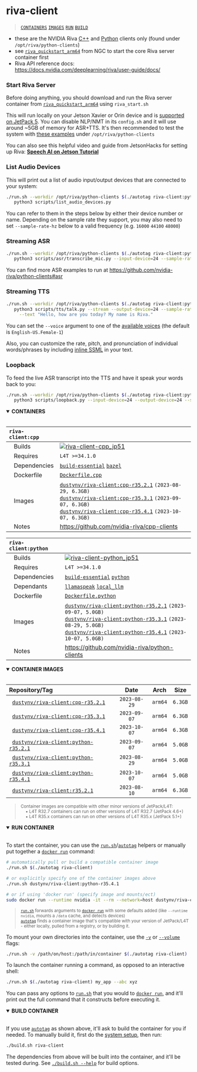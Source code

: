 # riva-client

> [`CONTAINERS`](#user-content-containers) [`IMAGES`](#user-content-images) [`RUN`](#user-content-run) [`BUILD`](#user-content-build)


* these are the NVIDIA Riva [C++](https://github.com/nvidia-riva/cpp-clients) and [Python](https://github.com/nvidia-riva/python-clients) clients only (found under `/opt/riva/python-clients`)
* see [`riva_quickstart_arm64`](https://catalog.ngc.nvidia.com/orgs/nvidia/teams/riva/resources/riva_quickstart_arm64) from NGC to start the core Riva server container first
* Riva API reference docs:  https://docs.nvidia.com/deeplearning/riva/user-guide/docs/

### Start Riva Server

Before doing anything, you should download and run the Riva server container from [`riva_quickstart_arm64`](https://catalog.ngc.nvidia.com/orgs/nvidia/teams/riva/resources/riva_quickstart_arm64) using `riva_start.sh`

This will run locally on your Jetson Xavier or Orin device and is [supported on JetPack 5](https://docs.nvidia.com/deeplearning/riva/user-guide/docs/support-matrix.html#embedded).  You can disable NLP/NMT in its `config.sh` and it will use around ~5GB of memory for ASR+TTS.  It's then recommended to test the system with [these examples](https://github.com/nvidia-riva/python-clients#asr) under `/opt/riva/python-clients`

You can also see this helpful video and guide from JetsonHacks for setting up Riva:  [**Speech AI on Jetson Tutorial**](https://jetsonhacks.com/2023/08/07/speech-ai-on-nvidia-jetson-tutorial/)

### List Audio Devices

This will print out a list of audio input/output devices that are connected to your system:

```bash
./run.sh --workdir /opt/riva/python-clients $(./autotag riva-client:python) \
   python3 scripts/list_audio_devices.py
```

You can refer to them in the steps below by either their device number or name.  Depending on the sample rate they support, you may also need to set `--sample-rate-hz` below to a valid frequency (e.g. `16000` `44100` `48000`)

### Streaming ASR

```bash
./run.sh --workdir /opt/riva/python-clients $(./autotag riva-client:python) \
   python3 scripts/asr/transcribe_mic.py --input-device=24 --sample-rate-hz=44100
```

You can find more ASR examples to run at https://github.com/nvidia-riva/python-clients#asr

### Streaming TTS

```bash
./run.sh --workdir /opt/riva/python-clients $(./autotag riva-client:python) \
   python3 scripts/tts/talk.py --stream --output-device=24 --sample-rate-hz=44100 \
     --text "Hello, how are you today? My name is Riva." 
```

You can set the `--voice` argument to one of the [available voices](https://docs.nvidia.com/deeplearning/riva/user-guide/docs/tts/tts-overview.html#voices) (the default is `English-US.Female-1`)

Also, you can customize the rate, pitch, and pronunciation of individual words/phrases by including [inline SSML](https://docs.nvidia.com/deeplearning/riva/user-guide/docs/tutorials/tts-basics-customize-ssml.html#customizing-riva-tts-audio-output-with-ssml) in your text.

### Loopback

To feed the live ASR transcript into the TTS and have it speak your words back to you:

```bash
./run.sh --workdir /opt/riva/python-clients $(./autotag riva-client:python) \
   python3 scripts/loopback.py --input-device=24 --output-device=24 --sample-rate-hz=48000
```
<details open>
<summary><b><a id="containers">CONTAINERS</a></b></summary>
<br>

| **`riva-client:cpp`** | |
| :-- | :-- |
| &nbsp;&nbsp;&nbsp;Builds | [![`riva-client-cpp_jp51`](https://img.shields.io/github/actions/workflow/status/dusty-nv/jetson-containers/riva-client-cpp_jp51.yml?label=riva-client-cpp:jp51)](https://github.com/dusty-nv/jetson-containers/actions/workflows/riva-client-cpp_jp51.yml) |
| &nbsp;&nbsp;&nbsp;Requires | `L4T >=34.1.0` |
| &nbsp;&nbsp;&nbsp;Dependencies | [`build-essential`](/packages/build-essential) [`bazel`](/packages/bazel) |
| &nbsp;&nbsp;&nbsp;Dockerfile | [`Dockerfile.cpp`](Dockerfile.cpp) |
| &nbsp;&nbsp;&nbsp;Images | [`dustynv/riva-client:cpp-r35.2.1`](https://hub.docker.com/r/dustynv/riva-client/tags) `(2023-08-29, 6.3GB)`<br>[`dustynv/riva-client:cpp-r35.3.1`](https://hub.docker.com/r/dustynv/riva-client/tags) `(2023-09-07, 6.3GB)`<br>[`dustynv/riva-client:cpp-r35.4.1`](https://hub.docker.com/r/dustynv/riva-client/tags) `(2023-10-07, 6.3GB)` |
| &nbsp;&nbsp;&nbsp;Notes | https://github.com/nvidia-riva/cpp-clients |

| **`riva-client:python`** | |
| :-- | :-- |
| &nbsp;&nbsp;&nbsp;Builds | [![`riva-client-python_jp51`](https://img.shields.io/github/actions/workflow/status/dusty-nv/jetson-containers/riva-client-python_jp51.yml?label=riva-client-python:jp51)](https://github.com/dusty-nv/jetson-containers/actions/workflows/riva-client-python_jp51.yml) |
| &nbsp;&nbsp;&nbsp;Requires | `L4T >=34.1.0` |
| &nbsp;&nbsp;&nbsp;Dependencies | [`build-essential`](/packages/build-essential) [`python`](/packages/python) |
| &nbsp;&nbsp;&nbsp;Dependants | [`llamaspeak`](/packages/llm/llamaspeak) [`local_llm`](/packages/llm/local_llm) |
| &nbsp;&nbsp;&nbsp;Dockerfile | [`Dockerfile.python`](Dockerfile.python) |
| &nbsp;&nbsp;&nbsp;Images | [`dustynv/riva-client:python-r35.2.1`](https://hub.docker.com/r/dustynv/riva-client/tags) `(2023-09-07, 5.0GB)`<br>[`dustynv/riva-client:python-r35.3.1`](https://hub.docker.com/r/dustynv/riva-client/tags) `(2023-08-29, 5.0GB)`<br>[`dustynv/riva-client:python-r35.4.1`](https://hub.docker.com/r/dustynv/riva-client/tags) `(2023-10-07, 5.0GB)` |
| &nbsp;&nbsp;&nbsp;Notes | https://github.com/nvidia-riva/python-clients |

</details>

<details open>
<summary><b><a id="images">CONTAINER IMAGES</a></b></summary>
<br>

| Repository/Tag | Date | Arch | Size |
| :-- | :--: | :--: | :--: |
| &nbsp;&nbsp;[`dustynv/riva-client:cpp-r35.2.1`](https://hub.docker.com/r/dustynv/riva-client/tags) | `2023-08-29` | `arm64` | `6.3GB` |
| &nbsp;&nbsp;[`dustynv/riva-client:cpp-r35.3.1`](https://hub.docker.com/r/dustynv/riva-client/tags) | `2023-09-07` | `arm64` | `6.3GB` |
| &nbsp;&nbsp;[`dustynv/riva-client:cpp-r35.4.1`](https://hub.docker.com/r/dustynv/riva-client/tags) | `2023-10-07` | `arm64` | `6.3GB` |
| &nbsp;&nbsp;[`dustynv/riva-client:python-r35.2.1`](https://hub.docker.com/r/dustynv/riva-client/tags) | `2023-09-07` | `arm64` | `5.0GB` |
| &nbsp;&nbsp;[`dustynv/riva-client:python-r35.3.1`](https://hub.docker.com/r/dustynv/riva-client/tags) | `2023-08-29` | `arm64` | `5.0GB` |
| &nbsp;&nbsp;[`dustynv/riva-client:python-r35.4.1`](https://hub.docker.com/r/dustynv/riva-client/tags) | `2023-10-07` | `arm64` | `5.0GB` |
| &nbsp;&nbsp;[`dustynv/riva-client:r35.2.1`](https://hub.docker.com/r/dustynv/riva-client/tags) | `2023-08-10` | `arm64` | `6.3GB` |

> <sub>Container images are compatible with other minor versions of JetPack/L4T:</sub><br>
> <sub>&nbsp;&nbsp;&nbsp;&nbsp;• L4T R32.7 containers can run on other versions of L4T R32.7 (JetPack 4.6+)</sub><br>
> <sub>&nbsp;&nbsp;&nbsp;&nbsp;• L4T R35.x containers can run on other versions of L4T R35.x (JetPack 5.1+)</sub><br>
</details>

<details open>
<summary><b><a id="run">RUN CONTAINER</a></b></summary>
<br>

To start the container, you can use the [`run.sh`](/docs/run.md)/[`autotag`](/docs/run.md#autotag) helpers or manually put together a [`docker run`](https://docs.docker.com/engine/reference/commandline/run/) command:
```bash
# automatically pull or build a compatible container image
./run.sh $(./autotag riva-client)

# or explicitly specify one of the container images above
./run.sh dustynv/riva-client:python-r35.4.1

# or if using 'docker run' (specify image and mounts/ect)
sudo docker run --runtime nvidia -it --rm --network=host dustynv/riva-client:python-r35.4.1
```
> <sup>[`run.sh`](/docs/run.md) forwards arguments to [`docker run`](https://docs.docker.com/engine/reference/commandline/run/) with some defaults added (like `--runtime nvidia`, mounts a `/data` cache, and detects devices)</sup><br>
> <sup>[`autotag`](/docs/run.md#autotag) finds a container image that's compatible with your version of JetPack/L4T - either locally, pulled from a registry, or by building it.</sup>

To mount your own directories into the container, use the [`-v`](https://docs.docker.com/engine/reference/commandline/run/#volume) or [`--volume`](https://docs.docker.com/engine/reference/commandline/run/#volume) flags:
```bash
./run.sh -v /path/on/host:/path/in/container $(./autotag riva-client)
```
To launch the container running a command, as opposed to an interactive shell:
```bash
./run.sh $(./autotag riva-client) my_app --abc xyz
```
You can pass any options to [`run.sh`](/docs/run.md) that you would to [`docker run`](https://docs.docker.com/engine/reference/commandline/run/), and it'll print out the full command that it constructs before executing it.
</details>
<details open>
<summary><b><a id="build">BUILD CONTAINER</b></summary>
<br>

If you use [`autotag`](/docs/run.md#autotag) as shown above, it'll ask to build the container for you if needed.  To manually build it, first do the [system setup](/docs/setup.md), then run:
```bash
./build.sh riva-client
```
The dependencies from above will be built into the container, and it'll be tested during.  See [`./build.sh --help`](/jetson_containers/build.py) for build options.
</details>
